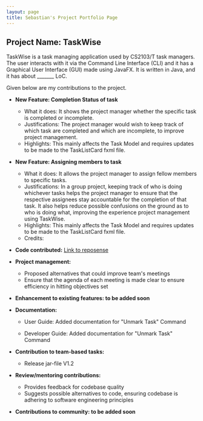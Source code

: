 ```yaml
---
layout: page
title: Sebastian's Project Portfolio Page
---
```


## Project Name: TaskWise
TaskWise is a task managing application used by CS2103/T task managers.
The user interacts with it via the Command Line Interface (CLI) and it has a Graphical User
Interface (GUI) made using JavaFX. It is written in Java, and it has about _______ LoC.

Given below are my contributions to the project.

* **New Feature: Completion Status of task**
  * What it does: It shows the project manager whether the specific task is completed or incomplete.
  * Justifications: The project manager would wish to keep track of which task are completed and which are incomplete, 
  to improve project management.
  * Highlights: This mainly affects the Task Model and requires updates to be made to the TaskListCard fxml file.
* **New Feature: Assigning members to task**
  * What it does: It allows the project manager to assign fellow members to specific tasks.
  * Justifications: In a group project, keeping track of who is doing whichever tasks helps the project manager to
  ensure that the respective assignees stay accountable for the completion of that task. It also helps reduce possible
  confusions on the ground as to who is doing what, improving the experience project management using TaskWise.
  * Highlights: This mainly affects the Task Model and requires updates to be made to the TaskListCard fxml file.
  * Credits:

* **Code contributed:** [Link to reposense](https://nus-cs2103-ay2324s1.github.io/tp-dashboard/?search=&sort=groupTitle&sortWithin=title&timeframe=commit&mergegroup=&groupSelect=groupByRepos&breakdown=true&checkedFileTypes=docs~functional-code~test-code&since=2023-09-22&tabOpen=true&tabType=authorship&tabAuthor=Sebtey&tabRepo=AY2324S1-CS2103T-T17-1%2Ftp%5Bmaster%5D&authorshipIsMergeGroup=false&authorshipFileTypes=docs~functional-code~test-code&authorshipIsBinaryFileTypeChecked=false&authorshipIsIgnoredFilesChecked=false)

* **Project management:**
  * Proposed alternatives that could improve team's meetings
  * Ensure that the agenda of each meeting is made clear to ensure efficiency in hitting objectives set

* **Enhancement to existing features: to be added soon**

* **Documentation:**
  * User Guide: Added documentation for "Unmark Task" Command
  
  * Developer Guide: Added documentation for "Unmark Task" Command

* **Contribution to team-based tasks:**
  * Release jar-file V1.2

* **Review/mentoring contributions:**
  * Provides feedback for codebase quality
  * Suggests possible alternatives to code, ensuring codebase is adhering to software engineering principles

* **Contributions to community: to be added soon**
